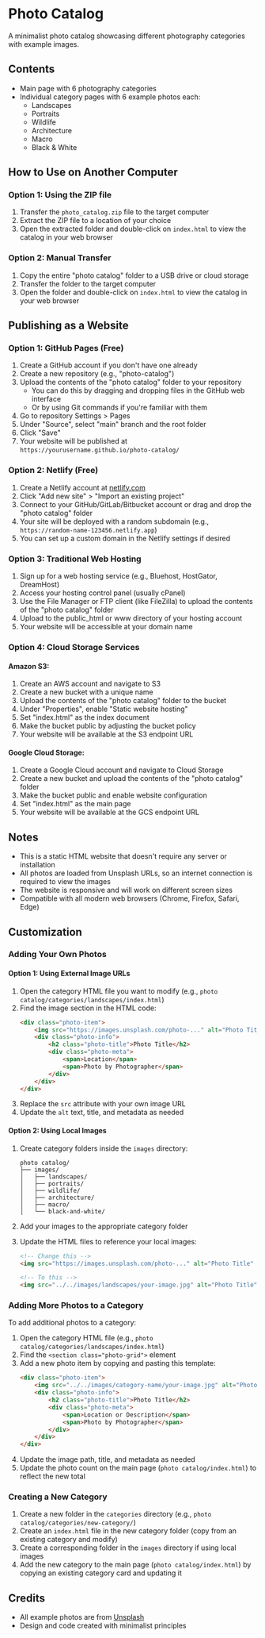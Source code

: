 # Photo Catalog

A minimalist photo catalog showcasing different photography categories with example images.

## Contents

- Main page with 6 photography categories
- Individual category pages with 6 example photos each:
  - Landscapes
  - Portraits
  - Wildlife
  - Architecture
  - Macro
  - Black & White

## How to Use on Another Computer

### Option 1: Using the ZIP file

1. Transfer the `photo_catalog.zip` file to the target computer
2. Extract the ZIP file to a location of your choice
3. Open the extracted folder and double-click on `index.html` to view the catalog in your web browser

### Option 2: Manual Transfer

1. Copy the entire "photo catalog" folder to a USB drive or cloud storage
2. Transfer the folder to the target computer
3. Open the folder and double-click on `index.html` to view the catalog in your web browser

## Publishing as a Website

### Option 1: GitHub Pages (Free)

1. Create a GitHub account if you don't have one already
2. Create a new repository (e.g., "photo-catalog")
3. Upload the contents of the "photo catalog" folder to your repository
   - You can do this by dragging and dropping files in the GitHub web interface
   - Or by using Git commands if you're familiar with them
4. Go to repository Settings > Pages
5. Under "Source", select "main" branch and the root folder
6. Click "Save"
7. Your website will be published at `https://yourusername.github.io/photo-catalog/`

### Option 2: Netlify (Free)

1. Create a Netlify account at [netlify.com](https://www.netlify.com/)
2. Click "Add new site" > "Import an existing project"
3. Connect to your GitHub/GitLab/Bitbucket account or drag and drop the "photo catalog" folder
4. Your site will be deployed with a random subdomain (e.g., `https://random-name-123456.netlify.app`)
5. You can set up a custom domain in the Netlify settings if desired

### Option 3: Traditional Web Hosting

1. Sign up for a web hosting service (e.g., Bluehost, HostGator, DreamHost)
2. Access your hosting control panel (usually cPanel)
3. Use the File Manager or FTP client (like FileZilla) to upload the contents of the "photo catalog" folder
4. Upload to the public_html or www directory of your hosting account
5. Your website will be accessible at your domain name

### Option 4: Cloud Storage Services

#### Amazon S3:
1. Create an AWS account and navigate to S3
2. Create a new bucket with a unique name
3. Upload the contents of the "photo catalog" folder to the bucket
4. Under "Properties", enable "Static website hosting"
5. Set "index.html" as the index document
6. Make the bucket public by adjusting the bucket policy
7. Your website will be available at the S3 endpoint URL

#### Google Cloud Storage:
1. Create a Google Cloud account and navigate to Cloud Storage
2. Create a new bucket and upload the contents of the "photo catalog" folder
3. Make the bucket public and enable website configuration
4. Set "index.html" as the main page
5. Your website will be available at the GCS endpoint URL

## Notes

- This is a static HTML website that doesn't require any server or installation
- All photos are loaded from Unsplash URLs, so an internet connection is required to view the images
- The website is responsive and will work on different screen sizes
- Compatible with all modern web browsers (Chrome, Firefox, Safari, Edge)

## Customization

### Adding Your Own Photos

#### Option 1: Using External Image URLs

1. Open the category HTML file you want to modify (e.g., `photo catalog/categories/landscapes/index.html`)
2. Find the image section in the HTML code:
   ```html
   <div class="photo-item">
       <img src="https://images.unsplash.com/photo-..." alt="Photo Title" class="photo-image">
       <div class="photo-info">
           <h2 class="photo-title">Photo Title</h2>
           <div class="photo-meta">
               <span>Location</span>
               <span>Photo by Photographer</span>
           </div>
       </div>
   </div>
   ```
3. Replace the `src` attribute with your own image URL
4. Update the `alt` text, title, and metadata as needed

#### Option 2: Using Local Images

1. Create category folders inside the `images` directory:
   ```
   photo catalog/
   ├── images/
   │   ├── landscapes/
   │   ├── portraits/
   │   ├── wildlife/
   │   ├── architecture/
   │   ├── macro/
   │   └── black-and-white/
   ```

2. Add your images to the appropriate category folder

3. Update the HTML files to reference your local images:
   ```html
   <!-- Change this -->
   <img src="https://images.unsplash.com/photo-..." alt="Photo Title" class="photo-image">
   
   <!-- To this -->
   <img src="../../images/landscapes/your-image.jpg" alt="Photo Title" class="photo-image">
   ```

### Adding More Photos to a Category

To add additional photos to a category:

1. Open the category HTML file (e.g., `photo catalog/categories/landscapes/index.html`)
2. Find the `<section class="photo-grid">` element
3. Add a new photo item by copying and pasting this template:
   ```html
   <div class="photo-item">
       <img src="../../images/category-name/your-image.jpg" alt="Photo Title" class="photo-image">
       <div class="photo-info">
           <h2 class="photo-title">Photo Title</h2>
           <div class="photo-meta">
               <span>Location or Description</span>
               <span>Photo by Photographer</span>
           </div>
       </div>
   </div>
   ```
4. Update the image path, title, and metadata as needed
5. Update the photo count on the main page (`photo catalog/index.html`) to reflect the new total

### Creating a New Category

1. Create a new folder in the `categories` directory (e.g., `photo catalog/categories/new-category/`)
2. Create an `index.html` file in the new category folder (copy from an existing category and modify)
3. Create a corresponding folder in the `images` directory if using local images
4. Add the new category to the main page (`photo catalog/index.html`) by copying an existing category card and updating it

## Credits

- All example photos are from [Unsplash](https://unsplash.com/)
- Design and code created with minimalist principles
